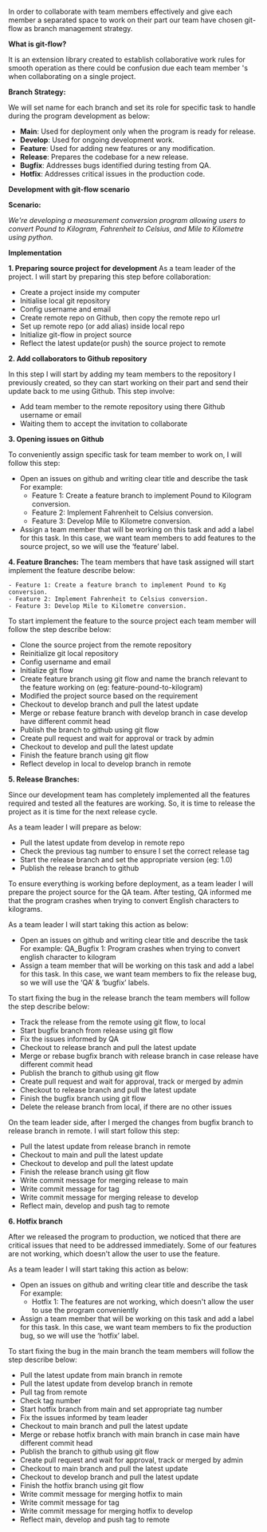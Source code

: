 In order to collaborate with team members effectively and give each member a separated 
space to work on their part our team have chosen git-flow as branch management strategy.

**What is git-flow?**

It is an extension library created to establish collaborative work rules for smooth operation as there 
could be confusion due each team member 's when collaborating on a single project.

**Branch Strategy:**

We will set name for each branch and set its role for specific task 
to handle during the program development as below:
- **Main**: Used for deployment only when the program is ready for release.
- **Develop**: Used for ongoing development work.
- **Feature**: Used for adding new features or any modification.
- **Release**: Prepares the codebase for a new release.
- **Bugfix**: Addresses bugs identified during testing from QA.
- **Hotfix**: Addresses critical issues in the production code.

**Development with git-flow scenario**

**Scenario:**

_We're developing a measurement conversion program allowing users to 
convert Pound to Kilogram, Fahrenheit to Celsius, and Mile to Kilometre using python._


**Implementation**

**1. Preparing source project for development**
As a team leader of the project. I will start by preparing this step before collaboration:
- Create a project inside my computer
- Initialise local git repository
- Config username and email
- Create remote repo on Github, then copy the remote repo url
- Set up remote repo (or add alias) inside local repo
- Initialize git-flow in project source 
- Reflect the latest update(or push) the source project to remote 

**2. Add collaborators to Github repository**

In this step I will start by adding my team members to the repository I previously created, so they 
can start working on their part and send their update back to me using Github. This step involve:
- Add team member to the remote repository using there Github username or email
- Waiting them to accept the invitation to collaborate

**3. Opening issues on Github**

To conveniently assign specific task for team member to work on, I will follow this step:
- Open an issues on github and writing clear title and describe the task
For example:
    - Feature 1: Create a feature branch to implement Pound to Kilogram conversion.
    - Feature 2: Implement Fahrenheit to Celsius conversion.
    - Feature 3: Develop Mile to Kilometre conversion.
- Assign a team member that will be working on this task and add a label for this task. In this case, 
we want team members to add features to the source project, so we will use the ‘feature’ label.

**4. Feature Branches:**
The team members that have task assigned will start implement the feature describe below:

    - Feature 1: Create a feature branch to implement Pound to Kg conversion.
    - Feature 2: Implement Fahrenheit to Celsius conversion.
    - Feature 3: Develop Mile to Kilometre conversion.

To start implement the feature to the source project each 
team member will follow the step describe below:
- Clone the source project from the remote repository
- Reinitialize git local repository
- Config username and email
- Initialize git flow 
- Create feature branch using git flow and name the branch relevant to the feature working on (eg: feature-pound-to-kilogram)
- Modified the project source based on the requirement
- Checkout to develop branch and pull the latest update
- Merge or rebase feature branch with develop branch in case develop have different commit head
- Publish the branch to github using git flow
- Create pull request and wait for approval or track by admin
- Checkout to develop and pull the latest update
- Finish the feature branch using git flow
- Reflect develop in local to develop branch in remote


**5. Release Branches:**

Since our development team has completely implemented all the features required and tested 
all the features are working. So, it is time to release the project as it is time for the next release cycle.

As a team leader I will prepare as below:
- Pull the latest update from develop in remote repo
- Check the previous tag number to ensure I set the correct release tag
- Start the release branch and set the appropriate version (eg: 1.0)
- Publish the release branch to github 

To ensure everything is working before deployment, as a team leader I will prepare the 
project source for the QA team. After testing, QA informed me that the program crashes when 
trying to convert English characters to kilograms. 

As a team leader I will start taking this action as below:
- Open an issues on github and writing clear title and describe the task
For example:
QA_Bugfix 1: Program crashes when trying to convert english character to kilogram
- Assign a team member that will be working on this task and add a label for this task. In this case, 
we want team members to fix the release bug, so we will use the ‘QA’ & ‘bugfix’ labels.
	
To start fixing the bug in the release branch the team members will follow the step describe below:
- Track the release from the remote using git flow, to local
- Start bugfix branch from release using git flow
- Fix the issues informed by QA
- Checkout to release branch and pull the latest update
- Merge or rebase bugfix branch with release branch in case release have different commit head
- Publish the branch to github using git flow
- Create pull request and wait for approval, track or merged by admin
- Checkout to release branch and pull the latest update
- Finish the bugfix branch using git flow
- Delete the release branch from local, if there are no other issues

On the team leader side, after I merged the changes from bugfix branch to 
release branch in remote. I will start follow this step:

- Pull the latest update from release branch in remote
- Checkout to main and pull the latest update
- Checkout to develop and pull the latest update
- Finish the release branch using git flow
- Write commit message for merging release to main
- Write commit message for tag
- Write commit message for merging release to develop
- Reflect main, develop and push tag to remote


**6. Hotfix branch**

After we released the program to production, we noticed that there are critical issues that need to be 
addressed immediately. Some of our features are not working, which doesn't allow the user to use the feature.

As a team leader I will start taking this action as below:

- Open an issues on github and writing clear title and describe the task
For example:
    - Hotfix 1: The features are not working, which doesn't allow the user to use the program conveniently
- Assign a team member that will be working on this task and add a label for this task. In this case, 
we want team members to fix the production bug, so we will use the ‘hotfix’ label.
	
To start fixing the bug in the main branch the team members will follow the step describe below:
- Pull the latest update from main branch in remote
- Pull the latest update from develop branch in remote
- Pull tag from remote
- Check tag number
- Start hotfix branch from main and set appropriate tag number
- Fix the issues informed by team leader
- Checkout to main branch and pull the latest update
- Merge or rebase hotfix branch with main branch in case main have different commit head
- Publish the branch to github using git flow
- Create pull request and wait for approval, track or merged by admin
- Checkout to main branch and pull the latest update
- Checkout to develop branch and pull the latest update
- Finish the hotfix branch using git flow
- Write commit message for merging hotfix to main
- Write commit message for tag
- Write commit message for merging hotfix to develop
- Reflect main, develop and push tag to remote






